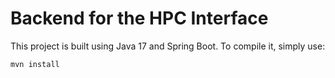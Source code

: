 # Backend for the HPC Interface

This project is built using Java 17 and Spring Boot. To compile it, simply use:

```sh
mvn install
```
